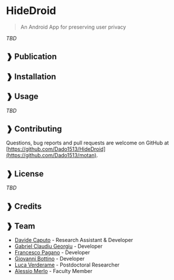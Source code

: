 # HideDroid
> An Android App for preserving user privacy

*TBD* 

## ❱ Publication


## ❱ Installation

## ❱ Usage

*TBD*



## ❱ Contributing

Questions, bug reports and pull requests are welcome on GitHub at [https://github.com/Dado1513/HideDroid](https://github.com/Dado1513/motan).


## ❱ License

*TBD*

## ❱ Credits


## ❱ Team

* [Davide Caputo](https://csec.it/people/davide_caputo/) - Research Assistant & Developer
* [Gabriel Claudiu Georgiu](https://github.com/ClaudiuGeorgiu) - Developer
* [Francesco Pagano](https://github.com/X3no21) - Developer
* [Giovanni Bottino](https://github.com/GiovanniBottino) - Developer
* [Luca Verderame](https://csec.it/people/alessio_merlo/) - Postdoctoral Researcher
* [Alessio Merlo](https://csec.it/people/alessio_merlo/) - Faculty Member